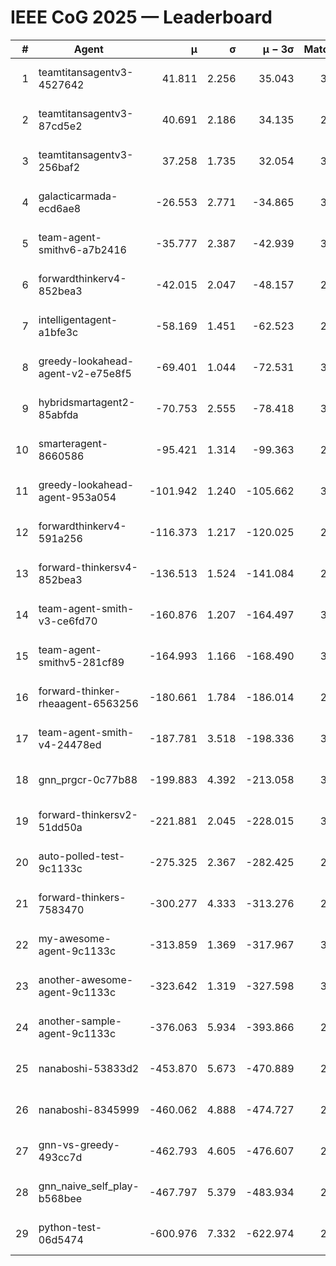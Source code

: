 # IEEE CoG 2025 — Leaderboard

| # | Agent | μ | σ | μ − 3σ | Matches | Updated |
|---:|---|---:|---:|---:|---:|---|
| 1 | teamtitansagentv3-4527642 | 41.811 | 2.256 | 35.043 | 3440 | 2025-08-18 12:33 |
| 2 | teamtitansagentv3-87cd5e2 | 40.691 | 2.186 | 34.135 | 2972 | 2025-08-18 12:33 |
| 3 | teamtitansagentv3-256baf2 | 37.258 | 1.735 | 32.054 | 3292 | 2025-08-18 12:33 |
| 4 | galacticarmada-ecd6ae8 | -26.553 | 2.771 | -34.865 | 3380 | 2025-08-18 12:33 |
| 5 | team-agent-smithv6-a7b2416 | -35.777 | 2.387 | -42.939 | 3060 | 2025-08-18 12:33 |
| 6 | forwardthinkerv4-852bea3 | -42.015 | 2.047 | -48.157 | 2550 | 2025-08-18 12:33 |
| 7 | intelligentagent-a1bfe3c | -58.169 | 1.451 | -62.523 | 2578 | 2025-08-18 12:33 |
| 8 | greedy-lookahead-agent-v2-e75e8f5 | -69.401 | 1.044 | -72.531 | 3116 | 2025-08-18 12:33 |
| 9 | hybridsmartagent2-85abfda | -70.753 | 2.555 | -78.418 | 3015 | 2025-08-18 12:33 |
| 10 | smarteragent-8660586 | -95.421 | 1.314 | -99.363 | 2857 | 2025-08-18 12:33 |
| 11 | greedy-lookahead-agent-953a054 | -101.942 | 1.240 | -105.662 | 3076 | 2025-08-18 12:33 |
| 12 | forwardthinkerv4-591a256 | -116.373 | 1.217 | -120.025 | 2769 | 2025-08-18 12:33 |
| 13 | forward-thinkersv4-852bea3 | -136.513 | 1.524 | -141.084 | 2501 | 2025-08-18 12:33 |
| 14 | team-agent-smith-v3-ce6fd70 | -160.876 | 1.207 | -164.497 | 3512 | 2025-08-18 12:33 |
| 15 | team-agent-smithv5-281cf89 | -164.993 | 1.166 | -168.490 | 3200 | 2025-08-18 12:33 |
| 16 | forward-thinker-rheaagent-6563256 | -180.661 | 1.784 | -186.014 | 2962 | 2025-08-18 12:33 |
| 17 | team-agent-smith-v4-24478ed | -187.781 | 3.518 | -198.336 | 3332 | 2025-08-18 12:33 |
| 18 | gnn_prgcr-0c77b88 | -199.883 | 4.392 | -213.058 | 3250 | 2025-08-18 12:33 |
| 19 | forward-thinkersv2-51dd50a | -221.881 | 2.045 | -228.015 | 3102 | 2025-08-18 12:33 |
| 20 | auto-polled-test-9c1133c | -275.325 | 2.367 | -282.425 | 2520 | 2025-08-18 12:33 |
| 21 | forward-thinkers-7583470 | -300.277 | 4.333 | -313.276 | 2860 | 2025-08-18 12:33 |
| 22 | my-awesome-agent-9c1133c | -313.859 | 1.369 | -317.967 | 3380 | 2025-08-18 12:33 |
| 23 | another-awesome-agent-9c1133c | -323.642 | 1.319 | -327.598 | 3520 | 2025-08-18 12:33 |
| 24 | another-sample-agent-9c1133c | -376.063 | 5.934 | -393.866 | 2920 | 2025-08-18 12:33 |
| 25 | nanaboshi-53833d2 | -453.870 | 5.673 | -470.889 | 2580 | 2025-08-18 12:33 |
| 26 | nanaboshi-8345999 | -460.062 | 4.888 | -474.727 | 2780 | 2025-08-18 12:33 |
| 27 | gnn-vs-greedy-493cc7d | -462.793 | 4.605 | -476.607 | 2620 | 2025-08-18 12:33 |
| 28 | gnn_naive_self_play-b568bee | -467.797 | 5.379 | -483.934 | 2760 | 2025-08-18 12:33 |
| 29 | python-test-06d5474 | -600.976 | 7.332 | -622.974 | 2430 | 2025-08-18 12:33 |
